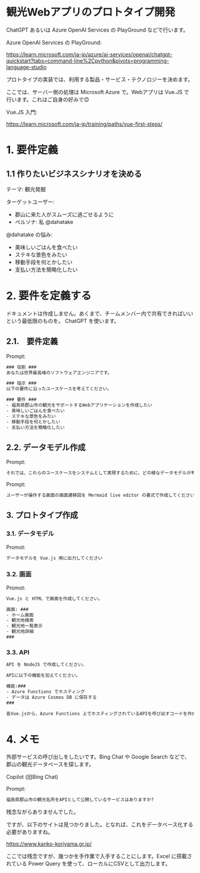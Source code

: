 # 観光Webアプリのプロトタイプ開発

ChatGPT あるいは Azure OpenAI Services の PlayGround などで行います。

Azure OpenAI Services の PlayGround:

https://learn.microsoft.com/ja-jp/azure/ai-services/openai/chatgpt-quickstart?tabs=command-line%2Cpython&pivots=programming-language-studio

プロトタイプの実装では、利用する製品・サービス・テクノロジーを決めます。

ここでは、サーバー側の処理は Microsoft Azure で。Webアプリは Vue.JS で行います。これはご自身の好みで😊

Vue.JS 入門:

https://learn.microsoft.com/ja-jp/training/paths/vue-first-steps/


# 1. 要件定義

## 1.1 作りたいビジネスシナリオを決める

テーマ: 観光発掘

ターゲットユーザー:

- 郡山に来た人がスムーズに過ごせるように
- ペルソナ: 私 @dahatake

@dahatake の悩み:

- 美味しいごはんを食べたい
- ステキな景色をみたい
- 移動手段を何とかしたい
- 支払い方法を簡略化したい

# 2. 要件を定義する

ドキュメントは作成しません。あくまで、チームメンバー内で共有できればいいという最低限のものを。
ChatGPT を使います。

## 2.1.　要件定義

Prompt:
```cmd
### 役割 ###
あなたは世界最高峰のソフトウェアエンジニアです。

### 指示 ###
以下の要件に沿ったユースケースを考えてください。

### 要件 ###
- 福島県郡山市の観光をサポートするWebアプリケーションを作成したい
- 美味しいごはんを食べたい
- ステキな景色をみたい
- 移動手段を何とかしたい
- 支払い方法を簡略化したい
```
## 2.2. データモデル作成

Prompt:
```cmd
それでは、これらのユースケースをシステムとして実現するために、どの様なデータモデルが考えられますか? Mermaid live editor のER図で作成してください。
```

Prompt:

```cmd
ユーザーが操作する画面の画面遷移図を Mermaid live editor の書式で作成してください。
```

## 3. プロトタイプ作成

### 3.1. データモデル

Promot:
```cmd
データモデルを Vue.js 用に出力してください
```

### 3.2. 画面

Promot:
```cmd
Vue.js と HTML で画面を作成してください。

画面: ###
- ホーム画面
- 観光地検索
- 観光地一覧表示
- 観光地詳細
###
```

### 3.3. API

```cmd
API を NodeJS で作成してください。
```

```cmd
APIに以下の機能を加えてください。

機能:###
- Azure Functions でホスティング
- データは Azure Cosmos DB に保存する
###
```

```cmd
各Vue.jsから、Azure Functions 上でホスティングされているAPIを呼び出すコードを作成してください。
```

# 4. メモ
外部サービスの呼び出しをしたいです。Bing Chat や Google Search などで、郡山の観光データベースを探します。

Copilot (旧Bing Chat)

Prompt:
```cmd
福島県郡山市の観光名所をAPIとして公開しているサービスはありますか?
```
残念ながらありませんでした。

ですが、以下のサイトは見つかりました。となれば、これをデータベース化する必要がありますね。

https://www.kanko-koriyama.gr.jp/

ここでは残念ですが、幾つかを手作業で入手することにします。Excel に搭載されている Power Query を使って、ローカルにCSVとして出力します。